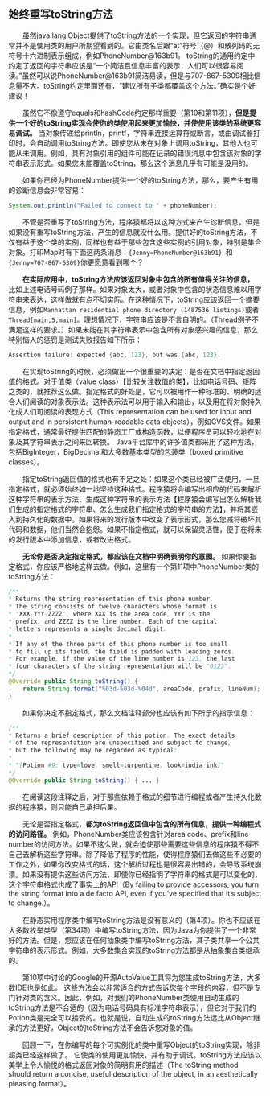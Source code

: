## 始终重写toString方法

&emsp;&emsp;虽然java.lang.Object提供了toString方法的一个实现，但它返回的字符串通常并不是使用类的用户所期望看到的。它由类名后跟“at”符号（@）和散列码的无符号十六进制表示组成，例如PhoneNumber@163b91。 toString的通用约定中约定了返回的字符串应该是“一个简洁且信息丰富的表示，人们可以很容易阅读。”虽然可以说PhoneNumber@163b91简洁易读，但是与707-867-5309相比信息量不大。toString约定里面还有，“建议所有子类都覆盖这个方法。”确实是个好建议！

&emsp;&emsp;虽然它不像遵守equals和hashCode约定那样重要（第10和第11项），**但是提供一个好的toString实现会使你的类使用起来更加愉快，并使使用该类的系统更容易调试。** 当对象传递给println，printf，字符串连接运算符或断言，或由调试器打印时，会自动调用toString方法。即使您从未在对象上调用toString，其他人也可能从未调用。例如，具有对象引用的组件可能在记录的错误消息中包含该对象的字符串表示形式。如果您未能覆盖toString，那么这个消息几乎有可能是没用的。

&emsp;&emsp;如果你已经为PhoneNumber提供一个好的toString方法，那么，要产生有用的诊断信息会非常容易：

```java
System.out.println("Failed to connect to " + phoneNumber);
```

&emsp;&emsp;不管是否重写了toString方法，程序猿都将以这种方式来产生诊断信息，但是如果没有重写toString方法，产生的信息就没什么用。提供好的toString方法，不仅有益于这个类的实例，同样也有益于那些包含这些实例的引用对象，特别是集合对象。打印Map时有下面这两条消息：`{Jenny=PhoneNumber@163b91} `和`{Jenny=707-867-5309}`你更愿意看到哪个？

&emsp;&emsp;**在实际应用中，toString方法应该返回对象中包含的所有值得关注的信息，** 比如上述电话号码例子那样。如果对象太大，或者对象中包含的状态信息难以用字符串来表达，这样做就有点不切实际。在这种情况下，toString应该返回一个摘要信息，例如`Manhattan residential phone directory (1487536 listings)`或者`Thread[main,5,main]`。理想情况下，字符串应该是不言自明的。（Thread例子不满足这样的要求。）如果未能在其字符串表示中包含所有对象感兴趣的信息，那么特别恼人的惩罚是测试失败报告如下所示：

```java
Assertion failure: expected {abc, 123}, but was {abc, 123}.
```

&emsp;&emsp;在实现toString的时候，必须做出一个很重要的决定：是否在文档中指定返回值的格式。对于值类（value class）【比较关注数值的类】，比如电话号码、矩阵之类的，就推荐这么做。指定格式的好处是，它可以被用作一种标准的、明确的适合人们阅读的对象表示法。这种表示法可以用于输入和输出，以及用在将对象持久化成人们可阅读的表现方式（This representation can be used for input and output and in persistent human-readable data objects），例如CVS文件。如果指定格式，通常最好提供匹配的静态工厂或构造函数，以便程序员可以轻松地在对象及其字符串表示之间来回转换。 Java平台库中的许多值类都采用了这种方法，包括BigInteger，BigDecimal和大多数基本类型的包装类（boxed primitive classes）。

&emsp;&emsp;指定toString返回值的格式也有不足之处：如果这个类已经被广泛使用，一旦指定格式，就必须始终如一地坚持这种格式。程序猿将会编写出相应的代码来解析这种字符串的表示方法、生成这种字符串的表示方法【程序猿会编写出怎么解析我们生成的指定格式的字符串、怎么生成我们指定格式的字符串的方法】，并将其嵌入到持久化的数据中。如果将来的发行版本中改变了表示形式，那么您减将破坏其代码和数据，他们当然会抱怨。如果不指定格式，就可以保留灵活性，便于在将来的发行版本中添加信息，或者改进格式。

&emsp;&emsp;**无论你是否决定指定格式，都应该在文档中明确表明你的意图。** 如果你要指定格式，你应该严格地这样去做。例如，这里有一个第11项中PhoneNumber类的toString方法：

```java
/**
* Returns the string representation of this phone number.
* The string consists of twelve characters whose format is
* "XXX-YYY-ZZZZ", where XXX is the area code, YYY is the
* prefix, and ZZZZ is the line number. Each of the capital
* letters represents a single decimal digit.
*
* If any of the three parts of this phone number is too small
* to fill up its field, the field is padded with leading zeros.
* For example, if the value of the line number is 123, the last
* four characters of the string representation will be "0123".
*/
@Override public String toString() {
    return String.format("%03d-%03d-%04d", areaCode, prefix, lineNum);
}
```

&emsp;&emsp;如果你决定不指定格式，那么文档注释部分也应该有如下所示的指示信息：

```java
/**
* Returns a brief description of this potion. The exact details
* of the representation are unspecified and subject to change,
* but the following may be regarded as typical:
*
* "[Potion #9: type=love, smell=turpentine, look=india ink]"
*/
@Override public String toString() { ... }
```

&emsp;&emsp;在阅读这段注释之后，对于那些依赖于格式的细节进行编程或者产生持久化数据的程序猿，则只能自己承担后果。

&emsp;&emsp;无论是否指定格式，**都为toString返回值中包含的所有信息，提供一种编程式的访问路径。** 例如，PhoneNumber类应该包含针对area code、prefix和line number的访问方法。如果不这么做，就会迫使那些需要这些信息的程序猿不得不自己去解析这些字符串。除了降低了程序的性能，使得程序猿们去做这些不必要的工作之外，如果你改变格式的话，这个解析过程也是很容易出错的，会导致系统崩溃。如果没有提供这些访问方法，即使你已经指明了字符串的格式是可以变化的，这个字符串格式也成了事实上的API（By failing to provide accessors, you turn the string format into a de facto API, even if you’ve specified that it’s subject to change.）。

&emsp;&emsp;在静态实用程序类中编写toString方法是没有意义的（第4项）。你也不应该在大多数枚举类型（第34项）中编写toString方法，因为Java为你提供了一个非常好的方法。但是，您应该在任何抽象类中编写toString方法，其子类共享一个公共字符串的表示形式。例如，大多数集合实现的toString方法都是从抽象集合类继承的。

&emsp;&emsp;第10项中讨论的Google的开源AutoValue工具将为您生成toString方法，大多数IDE也是如此。 这些方法会以非常适合的方式告诉您每个字段的内容，但不是专门针对类的含义。因此，例如，对我们的PhoneNumber类使用自动生成的toString方法是不合适的（因为电话号码具有标准字符串表示），但它对于我们的Potion类是完全可以接受的。也就是说，自动生成的toString方法远比从Object继承的方法更好，Object的toString方法不会告诉您对象的值。

&emsp;&emsp;回顾一下，在你编写的每个可实例化的类中重写Object的toString实现，除非超类已经这样做了。 它使类的使用更加愉快，并有助于调试。toString方法应该以美学上令人愉悦的格式返回对象的简明有用的描述（The toString method should return a concise, useful description of the object, in an aesthetically pleasing format）。